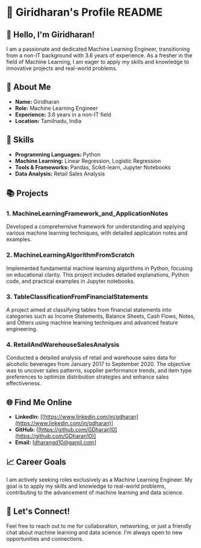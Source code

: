 # 💼 Giridharan's Profile README

## 👋 Hello, I'm Giridharan!

I am a passionate and dedicated Machine Learning Engineer, transitioning from a non-IT background with 3.6 years of experience. As a fresher in the field of Machine Learning, I am eager to apply my skills and knowledge to innovative projects and real-world problems.

## 🌟 About Me

- **Name:** Giridharan
- **Role:** Machine Learning Engineer
- **Experience:** 3.6 years in a non-IT field
- **Location:** Tamilnadu, India

## 🔧 Skills

- **Programming Languages:** Python
- **Machine Learning:** Linear Regression, Logistic Regression
- **Tools & Frameworks:** Pandas, Scikit-learn, Jupyter Notebooks
- **Data Analysis:** Retail Sales Analysis

## 📚 Projects

### 1. MachineLearningFramework_and_ApplicationNotes
Developed a comprehensive framework for understanding and applying various machine learning techniques, with detailed application notes and examples.

### 2. MachineLearningAlgorithmFromScratch
Implemented fundamental machine learning algorithms in Python, focusing on educational clarity. This project includes detailed explanations, Python code, and practical examples in Jupyter notebooks.

### 3. TableClassificationFromFinancialStatements
A project aimed at classifying tables from financial statements into categories such as Income Statements, Balance Sheets, Cash Flows, Notes, and Others using machine learning techniques and advanced feature engineering.

### 4. RetailAndWarehouseSalesAnalysis
Conducted a detailed analysis of retail and warehouse sales data for alcoholic beverages from January 2017 to September 2020. The objective was to uncover sales patterns, supplier performance trends, and item type preferences to optimize distribution strategies and enhance sales effectiveness.

## 🌐 Find Me Online

- **LinkedIn:** [[https://www.linkedin.com/in/gdharan](https://www.linkedin.com/in/gdharan)]
- **GitHub:** [[https://github.com/GDharan10](https://github.com/GDharan10)]
- **Email:** [dharangd10@gamil.com]

## 📈 Career Goals

I am actively seeking roles exclusively as a Machine Learning Engineer. My goal is to apply my skills and knowledge to real-world problems, contributing to the advancement of machine learning and data science.

## 💬 Let's Connect!

Feel free to reach out to me for collaboration, networking, or just a friendly chat about machine learning and data science. I'm always open to new opportunities and connections.
